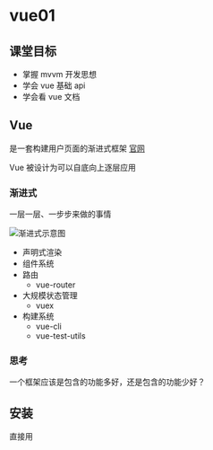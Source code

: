 # vue01

## 课堂目标

- 掌握 mvvm 开发思想
- 学会 vue 基础 api
- 学会看 vue 文档

## Vue

是一套构建用户页面的渐进式框架 [官网](https://cn.vuejs.org/)

Vue 被设计为可以自底向上逐层应用

### 渐进式

一层一层、一步步来做的事情



![渐进式示意图](/Users/cxr/Work/education/web高级/10/vue01/courseware/resource/渐进式示意图.jpg)

- 声明式渲染
- 组件系统
- 路由
  - vue-router
- 大规模状态管理
  - vuex
- 构建系统
  - vue-cli
  - vue-test-utils

### 思考

一个框架应该是包含的功能多好，还是包含的功能少好？



## 安装

直接用 <script> 标签引入

### CDN

最新版本

```js
<script src="https://cdn.jsdelivr.net/npm/vue/dist/vue.js"></script>
```

ES Modules

```js
<script type="module">
  import Vue from 'https://cdn.jsdelivr.net/npm/vue@2.6.11/dist/vue.esm.browser.js'
</script>
```

## 使用

### 创建 hello world

```html
<!DOCTYPE html>
<html lang="en">
  <head>
    <meta charset="UTF-8" />
    <meta name="viewport" content="width=device-width, initial-scale=1.0" />
    <title>Document</title>
    <script src="https://cdn.jsdelivr.net/npm/vue/dist/vue.js"></script>
  </head>
  <body>
    <div id="app">{{msg}}</div>

    <script>
      new Vue({
        el: "#app",
        data: {
          msg: "Hello,World",
        },
      });
    </script>
  </body>
</html>

```

Vue.js 的核心是一个允许采用简洁的模板语法来声明式地将数据渲染进 DOM 的系统(声明式渲染)

- 模板
- 数据

## Vue实例

- vm
- 数据与方法
  - $data
    - public
  - _xxx
    - private

### 插值

- 文本
- attribute
- 使用 js 表达式



### v-bind

​		绑定数据（表达式）到指定的属性上，`<div v-bind:参数="值/表达式"></div>`，这里的参数就是指定的属性名称。有的一些常用指令会有对应的缩写，`v-bind` 对应的缩写为：`:`

```js
<div :id="myId"></div>
```



## 事件处理

- v-on
  - 缩写：@

## 指令修饰符

一个指令可以包含的内容包括：

- 指令名称
- 指令值
- 指令参数
- 指令修饰符

```html
<组件 指令:参数.修饰符1.修饰符2="值" />
```

### .lazy

取代 `input` 监听 `change` 事件

### .number

输入字符串转为有效的数字

### .trim

输入首尾空格过滤



## 计算属性

- 可读性

- 可缓存

  ```js
          computed: {
            reverseMsg() {
              // 缓存
              console.log("222");
              return this.msg.split("").reverse().join("");
            },
          },
  ```



## watch

当需要在数据变化时执行异步或开销较大的操作时使用

- deep
- immediate

```js
 watch: {
          msg: {
            handler(newValue, oldValue) {
              console.log(newValue, oldValue);
              // 更新多个值
              this.msg1 = newValue + ":msg1";
              this.msg2 = newValue + ":msg2";
              this.msg3 = newValue + ":msg3";

              // 请求后端接口，获取数据
              axios("test").then((res) => {
                console.log(res);
              });
            },
            immediate: true,
          },
          "info": {
            handler(newValue, oldValue) {
              console.log(newValue, oldValue);
            },
            deep: true,
          },
```





## 条件渲染

- v-if
  - v-else-if
  - v-else
- v-show
  - 控制 display
- v-if vs v-show
  - `v-if` 是“真正”的条件渲染，因为它会确保在切换过程中条件块内的事件监听器和子组件适当地被销毁和重建。
  - v-if` 也是**惰性的**：如果在初始渲染时条件为假，则什么也不做——直到条件第一次变为真时，才会开始渲染条件块。` 
  - `v-show`就简单得多——不管初始条件是什么，元素总是会被渲染，并且只是简单地基于 CSS 进行切换。
  - 一般来说，`v-if` 有更高的切换开销，而 `v-show` 有更高的初始渲染开销。因此，如果需要非常频繁地切换，则使用 `v-show` 较好；如果在运行时条件很少改变，则使用 `v-if` 较好。

## 列表渲染

v-for

- 遍历数组

- 遍历对象

  - 2个参数
    - (Val,key)
  - 3个参数
    - (val,key,index)

- 带有 `v-for` 的 `<template>`

  - 循环渲染一段包含多个元素的内容

- v-for 和 v-if 一同使用

- 设置 key 属性

  - 复用
  - diff 算法优化

  默认情况下，在渲染 `DOM` 过程中使用 <u>原地复用</u> ，这样一般情况下会比较高效，但是对于循环列表，特别是依赖某种状态的列表，会有一些问题，我们可以通过 `:key` 属性，来给每个循环节点添加一个标识

  

  

  

  ## class

  同样类名有数组及对象的写法：

  ​	数组写法：

  ```js
  <div :class="['box1', 'box2']"></div>
  ```

  ​	对象写法：

  ```js
  <div :class="{'box1': isActive, 'box2': isChecked}"></div>
  ```

  

  

  ## style

   v-bind 针对样式有不同的写法  ，可以写成对象形式:

  ```js
  <div :style=" {width: '100px', height: '100px', background: 'green' }"></div>
  ```

  也可以写成数组形式 :

  ```js
  <div :style="[style1, style2]"></div>
  ```

  

  

  

  

  ## 表单输入绑定

  v-model	双向数据绑定(语法糖)

  

  ```js
  <input type="text" v-model="title" />
  ```

  原理

  ```html
    <input type="text" @input="handleInput" :value="content" />
  ```

  

  ```
   app = new Vue({
          el: "#app",
          data: {
            content: "test",
            isCheck: false,
          },
          methods: {
            handleInput(e) {
              this.content = e.target.value;
            },
          },
        });
  ```

  

## 案例

改造 qq 空间

## 下期预告

- vue 组件化思想
- 组件基础知识
- 使用组件思想重构 qq 空间
